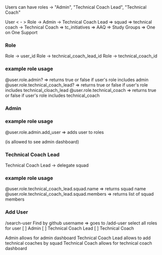 Users can have roles -> "Admin", "Technical Coach Lead", "Technical Coach"

User < - > Role -> Admin
                -> Technical Coach Lead => squad => technical coach
                -> Technical Coach => tc_initiatives => AAQ
                                                     => Study Groups
                                                     => One on One Support

### Role ###
Role -> user_id
Role -> technical_coach_lead_id
Role -> technical_coach_id

### example role usage ###
@user.role.admin? => returns true or false if user's role includes admin
@user.role.technical_coach_lead? => returns true or false if user's role includes technical_cloach_lead
@user.role.technical_coach => returns true or false if user's role includes technical_coach

### Admin ###


### example role usage ###
@user.role.admin.add_user => adds user to roles

(is allowed to see admin dashboard)

### Technical Coach Lead ###
Technical Coach Lead -> delegate squad

### example role usage ###
@user.role.technical_coach_lead.squad.name => returns squad name
@user.role.technical_coach_lead.squad.members => returns list of squad members

### Add User ###
/search-user
Find by github username => goes to /add-user
select all roles for user
[ ] Admin
[ ] Technical Coach Lead
[ ] Technical Coach

Admin allows for admin dashboard
Technical Coach Lead allows to add technical coaches by squad
Technical Coach allows for technical coach dashboard